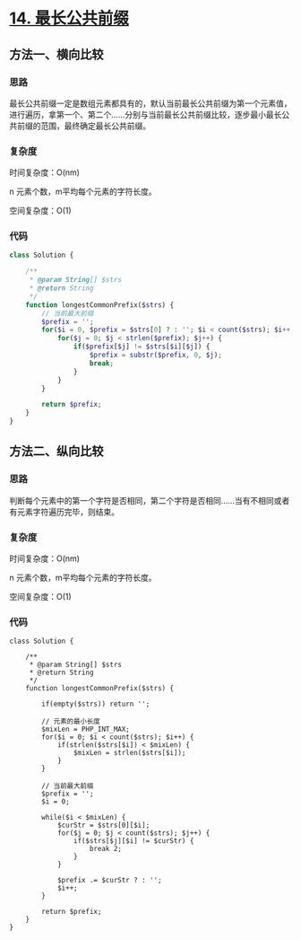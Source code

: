 # [14. 最长公共前缀](https://leetcode.cn/problems/longest-common-prefix/)

## 方法一、横向比较

### 思路

最长公共前缀一定是数组元素都具有的，默认当前最长公共前缀为第一个元素值，进行遍历，拿第一个、第二个……分别与当前最长公共前缀比较，逐步最小最长公共前缀的范围，最终确定最长公共前缀。

### 复杂度

时间复杂度：O(nm)

n 元素个数，m平均每个元素的字符长度。

空间复杂度：O(1)

### 代码

```php
class Solution {

    /**
     * @param String[] $strs
     * @return String
     */
    function longestCommonPrefix($strs) {
        // 当前最大前缀
        $prefix = '';
        for($i = 0, $prefix = $strs[0] ? : ''; $i < count($strs); $i++) {
            for($j = 0; $j < strlen($prefix); $j++) {
                if($prefix[$j] != $strs[$i][$j]) {
                    $prefix = substr($prefix, 0, $j);
                    break;
                }
            }
        }

        return $prefix;
    }
}
```

## 方法二、纵向比较

### 思路

判断每个元素中的第一个字符是否相同，第二个字符是否相同……当有不相同或者有元素字符遍历完毕，则结束。

### 复杂度

时间复杂度：O(nm)

n 元素个数，m平均每个元素的字符长度。

空间复杂度：O(1)

### 代码

```
class Solution {

    /**
     * @param String[] $strs
     * @return String
     */
    function longestCommonPrefix($strs) {

        if(empty($strs)) return '';

        // 元素的最小长度
        $mixLen = PHP_INT_MAX;
        for($i = 0; $i < count($strs); $i++) {
            if(strlen($strs[$i]) < $mixLen) {
                $mixLen = strlen($strs[$i]);
            }
        }

        // 当前最大前缀
        $prefix = '';
        $i = 0;

        while($i < $mixLen) {
            $curStr = $strs[0][$i];
            for($j = 0; $j < count($strs); $j++) {
                if($strs[$j][$i] != $curStr) {
                    break 2;
                }
            }
            
            $prefix .= $curStr ? : '';
            $i++;
        }

        return $prefix;
    }
}
```